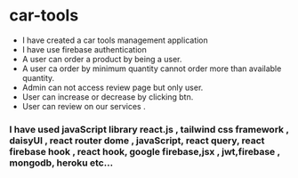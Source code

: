 # car-tools
* I have created a car tools management application
* I have use firebase authentication
* A user can order a product by being a user.
* A user ca order by minimum quantity cannot order more than available quantity.
* Admin can not access review page but only user.
* User can increase or decrease by clicking btn.
* User can review on our services .


### I have used javaScript library react.js , tailwind css framework , daisyUI , react router dome , javaScript, react query, react firebase hook , react hook, google firebase,jsx , jwt,firebase , mongodb, heroku etc... 